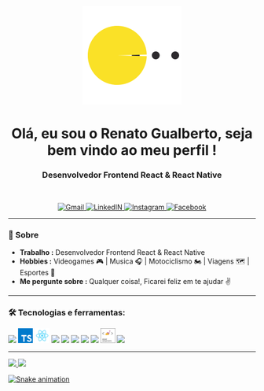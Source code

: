 <div align="center">
	<br>
	<img src="https://raw.githubusercontent.com/Aniket965/Aniket965/master/pacman.svg?sanitize=true" width="200" height="200">
</div>

<h1 align="center"> Olá, eu sou o Renato Gualberto, seja bem vindo ao meu perfil !</h1>

<h3 align="center">  Desenvolvedor Frontend React & React Native </h3> <br>

<p align="center">
  <a target="_blank" href="mailto:renatogual@gmail.com">
    <img alt="Gmail" src="https://img.shields.io/badge/Email-%234285F4.svg?&style=flat-square&logo=gmail&logoColor=white" />
  </a>
  <a target="_blank" href="https://www.linkedin.com/in/renatogual/">
    <img alt="LinkedIN" src="https://img.shields.io/badge/LinkedIn-%230077B5.svg?&style=flat-square&logo=linkedin&logoColor=white" />
  </a>
  <a target="_blank" href="https://www.instagram.com/renatogual/">
    <img alt="Instagram" src="https://img.shields.io/badge/Instagram-%23E4405F.svg?&style=flat-square&logo=instagram&logoColor=white" />
  </a>
  <a target="_blank" href="https://www.facebook.com/renato.gualberto.7/">
    <img alt="Facebook" src="https://img.shields.io/badge/Facebook-%231877F2.svg?&style=flat-square&logo=facebook&logoColor=white" />
  </a>
</p>

---------------------------------------------------------------------------------------------------------------------------------------------------------------------------------
### 🤔 Sobre
-  **Trabalho :** Desenvolvedor Frontend React & React Native
-  **Hobbies :** Videogames 🎮  |  Musica :headphones:  |  Motociclismo 🏍️  |  Viagens 🗺️ | Esportes 🏅
-  **Me pergunte sobre :** Qualquer coisa!, Ficarei feliz em te ajudar :v:

---------------------------------------------------------------------------------------------------------------------------------------------------------------------------------

### 🛠️ Tecnologias e ferramentas:
<div>
	<img height="30" src="https://cdn.jsdelivr.net/gh/devicons/devicon/icons/javascript/javascript-original.svg" />
	<img height="30" src="https://raw.githubusercontent.com/github/explore/80688e429a7d4ef2fca1e82350fe8e3517d3494d/topics/typescript/typescript.png">
	<img height="30" src="https://raw.githubusercontent.com/github/explore/80688e429a7d4ef2fca1e82350fe8e3517d3494d/topics/react/react.png">
	<img height="30" src="https://cdn.jsdelivr.net/gh/devicons/devicon/icons/nodejs/nodejs-original.svg">
	<img height="30" src="https://cdn.jsdelivr.net/gh/devicons/devicon/icons/git/git-original.svg" />
	<img height="30" src="https://cdn.jsdelivr.net/gh/devicons/devicon/icons/html5/html5-original.svg" />
	<img height="30" src="https://cdn.jsdelivr.net/gh/devicons/devicon/icons/css3/css3-original.svg">
	<img height="30" src="https://cdn.jsdelivr.net/gh/devicons/devicon/icons/sass/sass-original.svg" />
	<img height="30" src="https://raw.githubusercontent.com/github/explore/80688e429a7d4ef2fca1e82350fe8e3517d3494d/topics/styled-components/styled-components.png">
	<img height="30" src="https://cdn.jsdelivr.net/gh/devicons/devicon/icons/materialui/materialui-original.svg" />
</div>

---------------------------------------------------------------------------------------------------------------------------------------------------------------------------------
<div>
	<a href="https://github.com/renatogual">
	<img height="180em" src="https://github-readme-stats.vercel.app/api/top-langs/?username=renatogual&layout=compact&langs_count=7&theme=dracula"/>
	<img height="180em" src="https://github-readme-stats.vercel.app/api?username=renatogual&show_icons=true&theme=dracula&include_all_commits=true&count_private=true"/>
</div>
	
![Snake animation](https://github.com/renatogual/renatogual/blob/output/github-contribution-grid-snake.svg)

